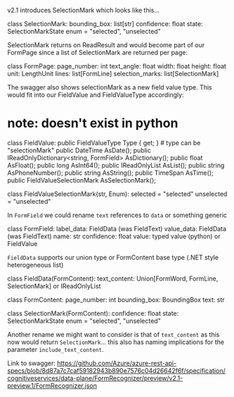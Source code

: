 
v2.1 introduces SelectionMark which looks like this...

class SelectionMark:
    bounding_box: list[str]
    confidence: float
    state: SelectionMarkState enum = "selected", "unselected"

SelectionMark returns on ReadResult and would become part of our FormPage since a list of SelectionMark are
returned per page:

class FormPage:
    page_number: int
    text_angle: float
    width: float
    height: float
    unit: LengthUnit
    lines: list[FormLine]
    selection_marks: list[SelectionMark]

The swagger also shows selectionMark as a new field value type. This would fit into our FieldValue and FieldValueType
accordingly:

# note: doesn't exist in python
class FieldValue:
        public FieldValueType Type { get; }  # type can be "selectionMark"
        public DateTime AsDate();
        public IReadOnlyDictionary<string, FormField> AsDictionary();
        public float AsFloat();
        public long AsInt64();
        public IReadOnlyList<FormField> AsList();
        public string AsPhoneNumber();
        public string AsString();
        public TimeSpan AsTime();
        public FieldValueSelectionMark AsSelectionMark();

class FieldValueSelectionMark(str, Enum):
    selected = "selected"
    unselected = "unselected"
    
In `FormField` we could rename `text` references to `data` or something generic

class FormField:
    label_data: FieldData (was FieldText)
    value_data: FieldData (was FieldText)
    name: str
    confidence: float
    value: typed value (python) or FieldValue

`FieldData` supports our union type or FormContent base type (.NET style heterogeneous list)

class FieldData(FormContent):
    text_content: Union[FormWord, FormLine, SelectionMark] or IReadOnlyList<FormContent>

class FormContent:
    page_number: int
    bounding_box: BoundingBox
    text: str

class SelectionMark(FormContent):
    confidence: float
    state: SelectionMarkState enum = "selected", "unselected"

Another rename we might want to consider is that of `text_content` as this now would return `SelectionMark`... this also
has naming implications for the parameter `include_text_content`.

Link to swagger: https://github.com/Azure/azure-rest-api-specs/blob/8d87a7c7caf59182943b890e7576c04d26642f6f/specification/cognitiveservices/data-plane/FormRecognizer/preview/v2.1-preview.1/FormRecognizer.json